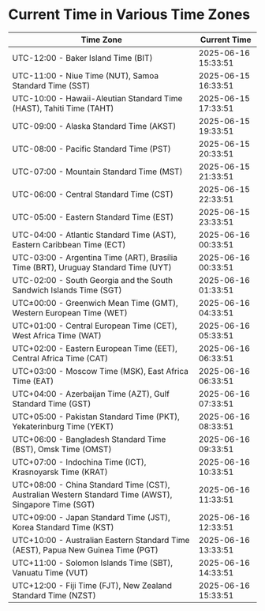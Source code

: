 # Current Time in Various Time Zones

| Time Zone | Current Time |
|-----------|--------------|
| UTC-12:00 - Baker Island Time (BIT) | 2025-06-16 15:33:51 |
| UTC-11:00 - Niue Time (NUT), Samoa Standard Time (SST) | 2025-06-15 16:33:51 |
| UTC-10:00 - Hawaii-Aleutian Standard Time (HAST), Tahiti Time (TAHT) | 2025-06-15 17:33:51 |
| UTC-09:00 - Alaska Standard Time (AKST) | 2025-06-15 19:33:51 |
| UTC-08:00 - Pacific Standard Time (PST) | 2025-06-15 20:33:51 |
| UTC-07:00 - Mountain Standard Time (MST) | 2025-06-15 21:33:51 |
| UTC-06:00 - Central Standard Time (CST) | 2025-06-15 22:33:51 |
| UTC-05:00 - Eastern Standard Time (EST) | 2025-06-15 23:33:51 |
| UTC-04:00 - Atlantic Standard Time (AST), Eastern Caribbean Time (ECT) | 2025-06-16 00:33:51 |
| UTC-03:00 - Argentina Time (ART), Brasília Time (BRT), Uruguay Standard Time (UYT) | 2025-06-16 00:33:51 |
| UTC-02:00 - South Georgia and the South Sandwich Islands Time (SGT) | 2025-06-16 01:33:51 |
| UTC±00:00 - Greenwich Mean Time (GMT), Western European Time (WET) | 2025-06-16 04:33:51 |
| UTC+01:00 - Central European Time (CET), West Africa Time (WAT) | 2025-06-16 05:33:51 |
| UTC+02:00 - Eastern European Time (EET), Central Africa Time (CAT) | 2025-06-16 06:33:51 |
| UTC+03:00 - Moscow Time (MSK), East Africa Time (EAT) | 2025-06-16 06:33:51 |
| UTC+04:00 - Azerbaijan Time (AZT), Gulf Standard Time (GST) | 2025-06-16 07:33:51 |
| UTC+05:00 - Pakistan Standard Time (PKT), Yekaterinburg Time (YEKT) | 2025-06-16 08:33:51 |
| UTC+06:00 - Bangladesh Standard Time (BST), Omsk Time (OMST) | 2025-06-16 09:33:51 |
| UTC+07:00 - Indochina Time (ICT), Krasnoyarsk Time (KRAT) | 2025-06-16 10:33:51 |
| UTC+08:00 - China Standard Time (CST), Australian Western Standard Time (AWST), Singapore Time (SGT) | 2025-06-16 11:33:51 |
| UTC+09:00 - Japan Standard Time (JST), Korea Standard Time (KST) | 2025-06-16 12:33:51 |
| UTC+10:00 - Australian Eastern Standard Time (AEST), Papua New Guinea Time (PGT) | 2025-06-16 13:33:51 |
| UTC+11:00 - Solomon Islands Time (SBT), Vanuatu Time (VUT) | 2025-06-16 14:33:51 |
| UTC+12:00 - Fiji Time (FJT), New Zealand Standard Time (NZST) | 2025-06-16 15:33:51 |
